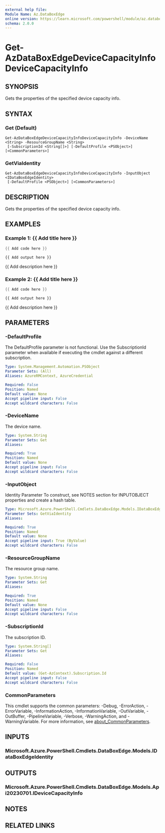 ```yaml
---
external help file:
Module Name: Az.DataBoxEdge
online version: https://learn.microsoft.com/powershell/module/az.databoxedge/get-azdataboxedgedevicecapacityinfodevicecapacityinfo
schema: 2.0.0
---
```


# Get-AzDataBoxEdgeDeviceCapacityInfoDeviceCapacityInfo

## SYNOPSIS
Gets the properties of the specified device capacity info.

## SYNTAX

### Get (Default)
```
Get-AzDataBoxEdgeDeviceCapacityInfoDeviceCapacityInfo -DeviceName <String> -ResourceGroupName <String>
 [-SubscriptionId <String[]>] [-DefaultProfile <PSObject>] [<CommonParameters>]
```

### GetViaIdentity
```
Get-AzDataBoxEdgeDeviceCapacityInfoDeviceCapacityInfo -InputObject <IDataBoxEdgeIdentity>
 [-DefaultProfile <PSObject>] [<CommonParameters>]
```

## DESCRIPTION
Gets the properties of the specified device capacity info.

## EXAMPLES

### Example 1: {{ Add title here }}
```powershell
{{ Add code here }}
```

```output
{{ Add output here }}
```

{{ Add description here }}

### Example 2: {{ Add title here }}
```powershell
{{ Add code here }}
```

```output
{{ Add output here }}
```

{{ Add description here }}

## PARAMETERS

### -DefaultProfile
The DefaultProfile parameter is not functional.
Use the SubscriptionId parameter when available if executing the cmdlet against a different subscription.

```yaml
Type: System.Management.Automation.PSObject
Parameter Sets: (All)
Aliases: AzureRMContext, AzureCredential

Required: False
Position: Named
Default value: None
Accept pipeline input: False
Accept wildcard characters: False
```

### -DeviceName
The device name.

```yaml
Type: System.String
Parameter Sets: Get
Aliases:

Required: True
Position: Named
Default value: None
Accept pipeline input: False
Accept wildcard characters: False
```

### -InputObject
Identity Parameter
To construct, see NOTES section for INPUTOBJECT properties and create a hash table.

```yaml
Type: Microsoft.Azure.PowerShell.Cmdlets.DataBoxEdge.Models.IDataBoxEdgeIdentity
Parameter Sets: GetViaIdentity
Aliases:

Required: True
Position: Named
Default value: None
Accept pipeline input: True (ByValue)
Accept wildcard characters: False
```

### -ResourceGroupName
The resource group name.

```yaml
Type: System.String
Parameter Sets: Get
Aliases:

Required: True
Position: Named
Default value: None
Accept pipeline input: False
Accept wildcard characters: False
```

### -SubscriptionId
The subscription ID.

```yaml
Type: System.String[]
Parameter Sets: Get
Aliases:

Required: False
Position: Named
Default value: (Get-AzContext).Subscription.Id
Accept pipeline input: False
Accept wildcard characters: False
```

### CommonParameters
This cmdlet supports the common parameters: -Debug, -ErrorAction, -ErrorVariable, -InformationAction, -InformationVariable, -OutVariable, -OutBuffer, -PipelineVariable, -Verbose, -WarningAction, and -WarningVariable. For more information, see [about_CommonParameters](http://go.microsoft.com/fwlink/?LinkID=113216).

## INPUTS

### Microsoft.Azure.PowerShell.Cmdlets.DataBoxEdge.Models.IDataBoxEdgeIdentity

## OUTPUTS

### Microsoft.Azure.PowerShell.Cmdlets.DataBoxEdge.Models.Api20230701.IDeviceCapacityInfo

## NOTES

## RELATED LINKS

